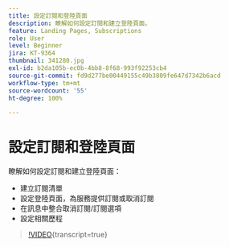 ```yaml
---
title: 設定訂閱和登陸頁面
description: 瞭解如何設定訂閱和建立登陸頁面。
feature: Landing Pages, Subscriptions
role: User
level: Beginner
jira: KT-9364
thumbnail: 341280.jpg
exl-id: b2da105b-ec0b-4bb8-8f68-993f92253cb4
source-git-commit: fd9d277be00449155c49b3809fe647d7342b6acd
workflow-type: tm+mt
source-wordcount: '55'
ht-degree: 100%

---
```


# 設定訂閱和登陸頁面

瞭解如何設定訂閱和建立登陸頁面：

* 建立訂閱清單
* 設定登陸頁面，為服務提供訂閱或取消訂閱
* 在訊息中整合取消訂閱/訂閱選項
* 設定相關歷程

>[!VIDEO](https://video.tv.adobe.com/v/341280?quality=12&learn=on){transcript=true}
